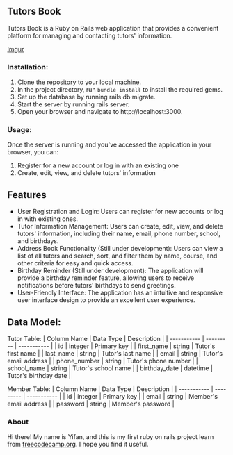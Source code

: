 ## Tutors Book

Tutors Book is a Ruby on Rails web application that provides a convenient platform for managing and contacting tutors' information.

[Imgur](https://i.imgur.com/DpLZAY1.png)

### Installation:
1. Clone the repository to your local machine.
2. In the project directory, run `bundle install` to install the required gems.
3. Set up the database by running rails db:migrate.
4. Start the server by running rails server.
5. Open your browser and navigate to http://localhost:3000.

### Usage:

Once the server is running and you've accessed the application in your browser, you can:
1. Register for a new account or log in with an existing one
2. Create, edit, view, and delete tutors' information

## Features

- User Registration and Login: Users can register for new accounts or log in with existing ones.
- Tutor Information Management: Users can create, edit, view, and delete tutors' information, including their name, email, phone number, school, and birthdays.
- Address Book Functionality (Still under development): Users can view a list of all tutors and search, sort, and filter them by name, course, and other criteria for easy and quick access.
- Birthday Reminder (Still under development): The application will provide a birthday reminder feature, allowing users to receive notifications before tutors' birthdays to send greetings.
- User-Friendly Interface: The application has an intuitive and responsive user interface design to provide an excellent user experience.

## Data Model:

Tutor Table:
| Column Name | Data Type | Description |
| ----------- | --------- | ----------- |
| id | integer | Primary key |
| first_name | string | Tutor's first name |
| last_name | string | Tutor's last name |
| email | string | Tutor's email address |
| phone_number | string | Tutor's phone number |
| school_name | string | Tutor's school name |
| birthday_date | datetime | Tutor's birthday date |

Member Table:
| Column Name | Data Type | Description |
| ----------- | --------- | ----------- |
| id | integer | Primary key |
| email | string | Member's email address |
| password | string | Member's password |


### About

Hi there! My name is Yifan, and this is my first ruby on rails project learn from [freecodecamp.org](https://www.youtube.com/watch?v=fmyvWz5TUWg&themeRefresh=1). I hope you find it useful. 





